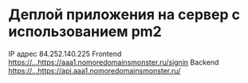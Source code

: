 # Деплой приложения на сервер с использованием pm2

IP адрес 84.252.140.225
Frontend [https://...](https://aaa1.nomoredomainsmonster.ru/signin)https://aaa1.nomoredomainsmonster.ru/signin
Backend [https://...](https://api.aaa1.nomoredomainsmonster.ru/)https://api.aaa1.nomoredomainsmonster.ru/
